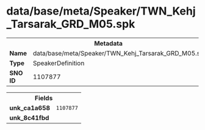 <h1>data/base/meta/Speaker/TWN_Kehj_Tarsarak_GRD_M05.spk</h1><table><tr><th colspan="100%">Metadata</th></tr><tr><td><b>Name</b></td><td>data/base/meta/Speaker/TWN_Kehj_Tarsarak_GRD_M05.spk</td></tr><tr><td><b>Type</b></td><td>SpeakerDefinition</td></tr><tr><td><b>SNO ID</b></td><td>1107877</td></tr></table>

<table><tr><th colspan="100%">Fields</th></tr><tr><td><b>unk_ca1a658</b></td><td><code>1107877</code></td></tr><tr><td><b>unk_8c41fbd</b></td><td></td></tr></table>

